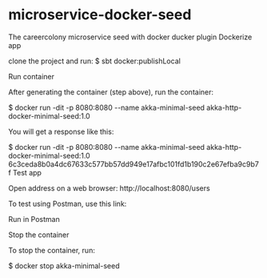 # microservice-docker-seed
The careercolony microservice seed with docker ducker plugin
Dockerize app

clone the project and run: $ sbt docker:publishLocal

Run container

After generating the container (step above), run the container:

$ docker run -dit -p 8080:8080 --name akka-minimal-seed akka-http-docker-minimal-seed:1.0

You will get a response like this:

$ docker run -dit -p 8080:8080 --name akka-minimal-seed akka-http-docker-minimal-seed:1.0
6c3ceda8b0a4dc67633c577bb57dd949e17afbc101fd1b190c2e67efba9c9b7f
Test app

Open address on a web browser: http://localhost:8080/users

To test using Postman, use this link:

Run in Postman

Stop the container

To stop the container, run:

$ docker stop akka-minimal-seed

